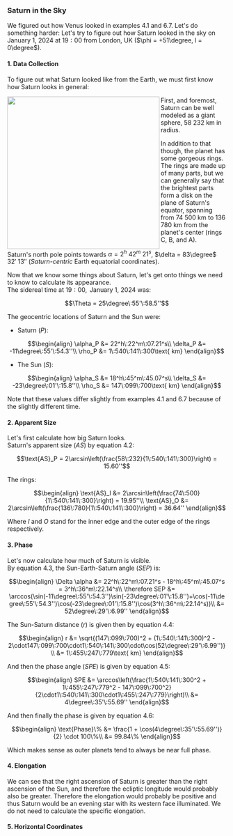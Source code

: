### Saturn in the Sky
We figured out how Venus looked in examples $4.1$ and $6.7$. Let's do something harder: Let's try to figure out how Saturn looked in the sky on $\text{January 1, } 2024$ at $19:00$ from London, UK ($\phi = +51\degree, l = 0\degree$).

#### 1. Data Collection
To figure out what Saturn looked like from the Earth, we must first know how Saturn looks in general:

<img align="left" src="https://github.com/CitruzSquared/essays/assets/23460281/31cbc860-fe82-4627-9ba9-2bc59c92890b" width="350"/> First, and foremost, Saturn can be well modeled as a giant sphere, $58$ $232 \text{ km}$ in radius. 

In addition to that though, the planet has some gorgeous rings. The rings are made up of many parts, but we can generally say that the brightest parts form a disk on the plane of Saturn's equator, spanning from $74$ $500\text{ km}$ to $136$ $780\text{ km}$ from the planet's center (rings C, B, and A).

Saturn's north pole points towards $\alpha = 2^h$ $42^m$ $21^s$, $\delta = 83\degree$ $32'$ $13''$ (*Saturn-centric* Earth equatorial coordinates).

Now that we know some things about Saturn, let's get onto things we need to know to calculate its appearance.\
The sidereal time at $19:00, \text{ January 1, } 2024$ was:
```math
\Theta = 25\degree\:55'\:58.5''
```
The geocentric locations of Saturn and the Sun were:
- Saturn ($P$):
```math
\begin{align}
\alpha_P &= 22^h\:22^m\:07.21^s\\
\delta_P &= -11\degree\:55'\:54.3''\\
\rho_P &= 1\:540\:141\:300\text{ km}
\end{align}
```
- The Sun ($S$):
```math
\begin{align}
\alpha_S &= 18^h\:45^m\:45.07^s\\
\delta_S &= -23\degree\:01'\:15.8''\\
\rho_S &= 147\:099\:700\text{ km}
\end{align}
```
Note that these values differ slightly from examples $4.1$ and $6.7$ because of the slightly different time.

#### 2. Apparent Size
Let's first calculate how big Saturn looks.\
Saturn's apparent size ($AS$) by equation $4.2$:
```math
\text{AS}_P = 2\arcsin\left(\frac{58\:232}{1\:540\:141\:300}\right) = 15.60''
```
The rings:
```math
\begin{align}
\text{AS}_I &= 2\arcsin\left(\frac{74\:500}{1\:540\:141\:300}\right) = 19.95''\\
\text{AS}_O &= 2\arcsin\left(\frac{136\:780}{1\:540\:141\:300}\right) = 36.64''
\end{align}
```
Where $I$ and $O$ stand for the inner edge and the outer edge of the rings respectively.

#### 3. Phase
Let's now calculate how much of Saturn is visible.\
By equation $4.3$, the Sun-Earth-Saturn angle ($SEP$) is:
```math
\begin{align}
\Delta \alpha &= 22^h\:22^m\:07.21^s - 18^h\:45^m\:45.07^s = 3^h\:36^m\:22.14^s\\
\therefore SEP &= \arccos(\sin(-11\degree\:55'\:54.3'')\sin(-23\degree\:01'\:15.8'')+\cos(-11\degree\:55'\:54.3'')\cos(-23\degree\:01'\:15.8'')\cos(3^h\:36^m\:22.14^s))\\
&= 52\degree\:29'\:6.99''
\end{align}
```
The Sun-Saturn distance ($r$) is given then by equation $4.4$:
```math
\begin{align}
r &= \sqrt{(147\:099\:700)^2 + (1\:540\:141\:300)^2 - 2\cdot147\:099\:700\cdot1\:540\:141\:300\cdot\cos(52\degree\:29'\:6.99'')}\\
&= 1\:455\:247\:779\text{ km}
\end{align}
```
And then the phase angle ($SPE$) is given by equation $4.5$:
```math
\begin{align}
SPE &= \arccos\left(\frac{1\:540\:141\:300^2 + 1\:455\:247\:779^2 - 147\:099\:700^2}{2\cdot1\:540\:141\:300\cdot1\:455\:247\:779}\right)\\
&= 4\degree\:35'\:55.69''
\end{align}
```
And then finally the phase is given by equation $4.6$:
```math
\begin{align}
\text{Phase}\% &= \frac{1 + \cos(4\degree\:35'\:55.69'')}{2} \cdot 100\%\\
&= 99.84\%
\end{align}
```
Which makes sense as outer planets tend to always be near full phase.

#### 4. Elongation
We can see that the right ascension of Saturn is greater than the right ascension of the Sun, and therefore the ecliptic longitude would probably also be greater. Therefore the elongation would probably be positive and thus Saturn would be an evening star with its western face illuminated. We do not need to calculate the specific elongation.

#### 5. Horizontal Coordinates
